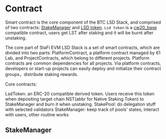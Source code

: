 # Contract

Smart contract is the core component of the BTC LSD Stack, and comprised of two contracts: [StakeManager](https://github.com/stafiprotocol/babylon-lsd-contracts/tree/main/contracts/stake_manager) and [LSD token](https://github.com/stafiprotocol/babylon-lsd-contracts/tree/main/contracts/lsd_token). `Lsd token` is a [cw20_base](https://github.com/CosmWasm/cw-plus/tree/main/contracts/cw20-base) compatible contract, users get LST after staking and it will be burnt after unstaking. 

The core part of StaFi EVM LSD Stack is a set of smart contracts, which are divided into two parts: PlatformContract, a platform contract managed by 61 Lab, and ProjectContracts, which belong to different projects. Platform contracts are common dependencies for all projects. Via platform contracts, developers or start-up projects can easily deploy and initialize their contract groups，distribute staking rewards.

Core contracts:

LsdToken: an ERC-20 compatible derived token. Users receive this token when depositing target chain NST(abbr for Native Staking Token) to StakeManager and burn it when unstaking.
StakePool: do delegation stuff with selected validators
StakeManager: keep track of pools' states, interact with users, other routine works

## StakeManager
